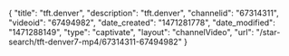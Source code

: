 {
    "title": "tft.denver",
    "description": "tft.denver",
    "channelid": "67314311",
    "videoid": "67494982",
    "date_created": "1471281778",
    "date_modified": "1471288149",
    "type": "captivate",
    "layout": "channelVideo",
    "url": "\/star-search\/tft-denver7-mp4\/67314311-67494982"
}